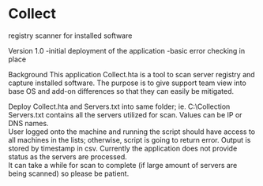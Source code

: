 # Collect
registry scanner for installed software

Version 1.0
-initial deployment of the application
-basic error checking in place

Background
This application Collect.hta is a tool to scan server registry and capture installed software. The purpose is to give support team view 
into base OS and add-on differences so that they can easily be mitigated.

Deploy Collect.hta and Servers.txt into same folder; ie. C:\Collection 
Servers.txt contains all the servers utilized for scan.  Values can be IP or DNS names.  
User logged onto the machine and running the script should have access to all machines in the lists; otherwise, script is going to 
return error.  Output is stored by timestamp in csv.  Currently the application does not provide status as the servers are processed.  
It can take a while for scan to complete (if large amount of servers are being scanned) so please be patient.
